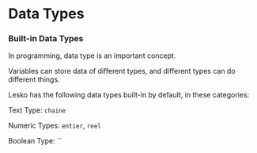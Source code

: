 # Data Types

### Built-in Data Types

In programming, data type is an important concept.

Variables can store data of different types, and different types can do different things.

Lesko has the following data types built-in by default, in these categories:

Text Type:	`chaine`

Numeric Types:	`entier`, `reel`

Boolean Type:	``
